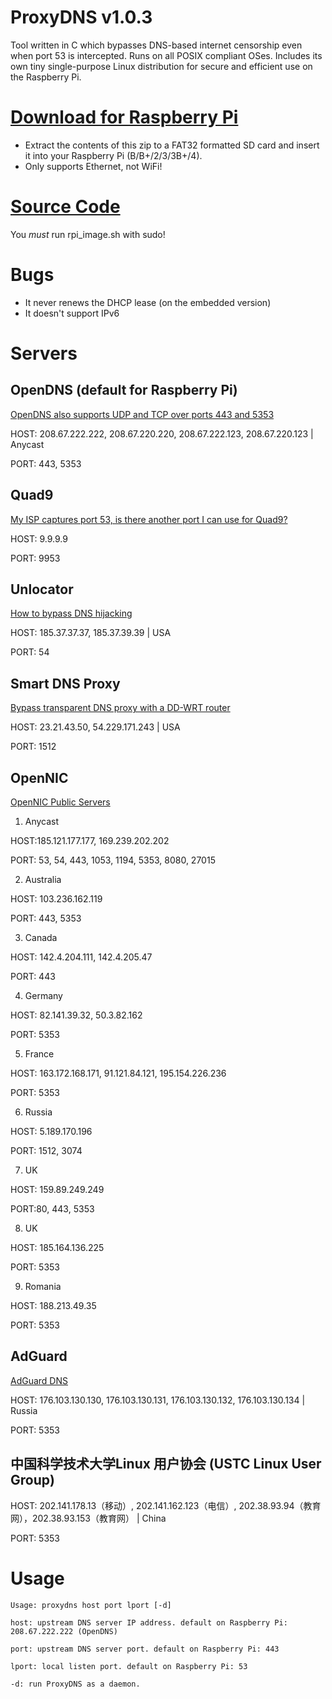 # ProxyDNS v1.0.3 #

Tool written in C which bypasses DNS-based internet censorship even when port 53 is intercepted. Runs on all POSIX compliant OSes. Includes its own tiny single-purpose Linux distribution for secure and efficient use on the Raspberry Pi.

# [Download for Raspberry Pi](https://github.com/parrotgeek1/ProxyDNS/raw/master/rpi-release.zip)
* Extract the contents of this zip to a FAT32 formatted SD card and insert it into your Raspberry Pi (B/B+/2/3/3B+/4). 
* Only supports Ethernet, not WiFi!
# [Source Code](https://github.com/parrotgeek1/ProxyDNS)

You *must* run rpi_image.sh with sudo!

# Bugs #

* It never renews the DHCP lease (on the embedded version)
* It doesn't support IPv6

# Servers #

## OpenDNS (default for Raspberry Pi) ##

[OpenDNS also supports UDP and TCP over ports 443 and 5353](https://support.opendns.com/hc/en-us/community/posts/115019265903/comments/115004948686)

HOST: 208.67.222.222, 208.67.220.220, 208.67.222.123, 208.67.220.123 | Anycast

PORT: 443, 5353

## Quad9 ##
[My ISP captures port 53, is there another port I can use for Quad9?](https://www.quad9.net/faq/#My_ISP_captures_port_53_is_there_another_port_I_can_use_for_Quad9)

HOST: 9.9.9.9

PORT: 9953

## Unlocator ##

[How to bypass DNS hijacking](https://support.unlocator.com/customer/portal/articles/1440517-how-to-bypass-dns-hijacking)

HOST: 185.37.37.37, 185.37.39.39 | USA

PORT: 54

## Smart DNS Proxy ##

[Bypass transparent DNS proxy with a DD-WRT router](http://support.smartdnsproxy.com/customer/portal/articles/1666197-bypass-transparent-dns-proxy-with-a-dd-wrt-router)

HOST: 23.21.43.50, 54.229.171.243 | USA

PORT: 1512

## OpenNIC ##

[OpenNIC Public Servers](https://servers.opennicproject.org/)

1. Anycast

HOST:185.121.177.177, 169.239.202.202

PORT: 53, 54, 443, 1053, 1194, 5353, 8080, 27015

2. Australia

HOST: 103.236.162.119

PORT: 443, 5353

3. Canada

HOST: 142.4.204.111, 142.4.205.47

PORT: 443

4. Germany

HOST: 82.141.39.32, 50.3.82.162

PORT: 5353

5. France

HOST: 163.172.168.171, 91.121.84.121, 195.154.226.236

PORT: 5353

6. Russia

HOST: 5.189.170.196

PORT: 1512, 3074

7. UK

HOST: 159.89.249.249

PORT:80, 443, 5353

8. UK

HOST: 185.164.136.225

PORT: 5353

9. Romania

HOST: 188.213.49.35

PORT: 5353

## AdGuard ##
[AdGuard DNS](https://github.com/AdguardTeam/AdguardForiOS/issues/528#issuecomment-345700923)

HOST: 176.103.130.130, 176.103.130.131, 176.103.130.132, 176.103.130.134 | Russia

PORT: 5353

## 中国科学技术大学Linux 用户协会 (USTC Linux User Group) ##

HOST: 202.141.178.13（移动）, 202.141.162.123（电信）, 202.38.93.94（教育网），202.38.93.153（教育网） | China

PORT: 5353

# Usage ##
 
    Usage: proxydns host port lport [-d]

    host: upstream DNS server IP address. default on Raspberry Pi: 208.67.222.222 (OpenDNS)
    
    port: upstream DNS server port. default on Raspberry Pi: 443
    
    lport: local listen port. default on Raspberry Pi: 53
    
    -d: run ProxyDNS as a daemon.
